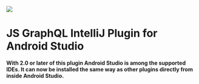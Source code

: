 ![](docs/js-graphql-logo.png)

# JS GraphQL IntelliJ Plugin for Android Studio

**With 2.0 or later of this plugin Android Studio is among the supported IDEs. It can now be installed the same way as other plugins directly from inside Android Studio.**
